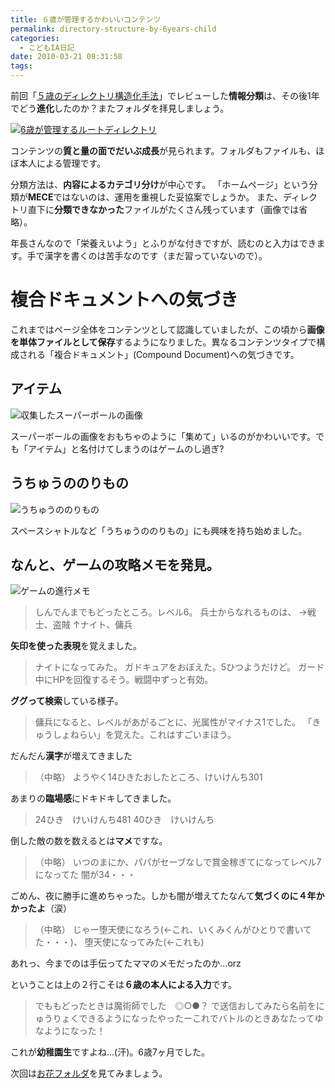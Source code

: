 ```yaml
---
title: ６歳が管理するかわいいコンテンツ
permalink: directory-structure-by-6years-child
categories:
  - こどもIA日記
date: 2010-03-21 08:31:58
tags:
---
```


前回「[５歳のディレクトリ構造化手法](/news/directory-structure-by-5years-child/)」でレビューした**情報分類**は、その後1年でどう**進化**したのか？またフォルダを拝見しましょう。

[![6歳が管理するルートディレクトリ](/images/ia-kid/193-folder-2006.png)](/images/ia-kid/193-folder-2006.png)

コンテンツの**質と量の面でだいぶ成長**が見られます。フォルダもファイルも、ほぼ本人による管理です。
<!-- more -->

分類方法は、**内容によるカテゴリ分け**が中心です。
「ホームページ」という分類が**MECE**ではないのは、運用を重視した妥協案でしょうか。
また、ディレクトリ直下に**分類できなかった**ファイルがたくさん残っています（画像では省略）。

年長さんなので「栄養えいよう」とふりがな付きですが、読むのと入力はできます。手で漢字を書くのは苦手なのです（まだ習っていないので）。

# 複合ドキュメントへの気づき

これまではページ全体をコンテンツとして認識していましたが、この頃から**画像を単体ファイルとして保存**するようになりました。異なるコンテンツタイプで構成される「複合ドキュメント」(Compound Document)への気づきです。

## アイテム

![収集したスーパーボールの画像](/images/ia-kid/193-folder-2006-ball.png)

スーパーボールの画像をおもちゃのように「集めて」いるのがかわいいです。でも「アイテム」と名付けてしまうのはゲームのし過ぎ?

## うちゅうののりもの

![うちゅうののりもの](/images/ia-kid/193-folder-2006-space.png)

スペースシャトルなど「うちゅうののりもの」にも興味を持ち始めました。

## なんと、ゲームの攻略メモを発見。

![ゲームの進行メモ](/images/ia-kid/193-folder-2006-game.png)

> しんでんまでもどったところ。レベル6。
> 兵士からなれるものは、
> →戦士、盗賊
> ↑ナイト、傭兵

**矢印を使った表現**を覚えました。

> ナイトになってみた。
> ガドキュアをおぼえた。5ひつようだけど。
> ガード中にHPを回復するそう。戦闘中ずっと有効。

**ググって検索**している様子。

> 傭兵になると、レベルがあがるごとに、光属性がマイナス1でした。
> 「きゅうしょねらい」を覚えた。これはすごいまほう。

だんだん**漢字**が増えてきました

> （中略）
> ようやく14ひきたおしたところ、けいけんち301

あまりの**臨場感**にドキドキしてきました。

> 24ひき　けいけんち481
> 40ひき　けいけんち

倒した敵の数を数えるとは**マメ**ですな。

> （中略）
> いつのまにか、パパがセーブなしで賞金稼ぎてになってレベル7になってた
> 闇が34・・・

ごめん、夜に勝手に進めちゃった。しかも闇が増えてたなんて**気づくのに４年かかったよ**（涙）

> （中略）
> じゃー堕天使になろう(←これ、いくみくんがひとりで書いてた・・・)、
> 堕天使になってみた(←これも)

あれっ、今までのは手伝ってたママのメモだったのか...orz

ということは上の２行こそは**６歳の本人による入力**です。

> でももどったときは魔術師でした　◎○●？
> で送信おしてみたら名前をにゅうりょくできるようになったやったーこれでバトルのときあなたってゆなようになった！

これが**幼稚園生**ですよね...(汗)。6歳7ヶ月でした。

次回は[お花フォルダ](/news/hana-yasai-classified-by-6years-child/)を見てみましょう。